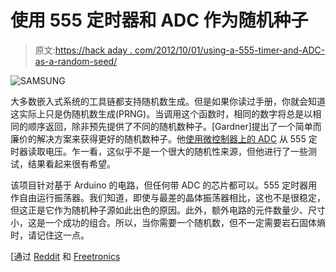 # 使用 555 定时器和 ADC 作为随机种子

> 原文:[https://hack aday . com/2012/10/01/using-a-555-timer-and-ADC-as-a-random-seed/](https://hackaday.com/2012/10/01/using-a-555-timer-and-adc-as-a-random-seed/)

![](../Images/171dc890ee5641f8b408a2c8d7721b4d.png "SAMSUNG")

大多数嵌入式系统的工具链都支持随机数生成。但是如果你读过手册，你就会知道这实际上只是伪随机数生成(PRNG)。当调用这个函数时，相同的数字将总是以相同的顺序返回，除非预先提供了不同的随机数种子。[Gardner]提出了一个简单而廉价的解决方案来获得更好的随机数种子。他[使用微控制器上的 ADC](http://1474orchard.ca/projects/?x=entry:entry120926-185104) 从 555 定时器读取电压。乍一看，这似乎不是一个很大的随机性来源，但他进行了一些测试，结果看起来很有希望。

该项目针对基于 Arduino 的电路，但任何带 ADC 的芯片都可以。555 定时器用作自由运行振荡器。我们知道，即使与最差的晶体振荡器相比，这也不是很稳定，但这正是它作为随机种子源如此出色的原因。此外，额外电路的元件数量少、尺寸小，这是一个成功的组合。所以，当你需要一个随机数，但不一定需要岩石固体熵时，请记住这一点。

[通过 [Reddit](http://www.reddit.com/r/arduino/comments/10qon5/experiments_with_hardwarebased_random_number/) 和 [Freetronics](http://www.freetronics.com/blogs/news/6654822-hardware-based-random-number-generator-seed-for-arduino)